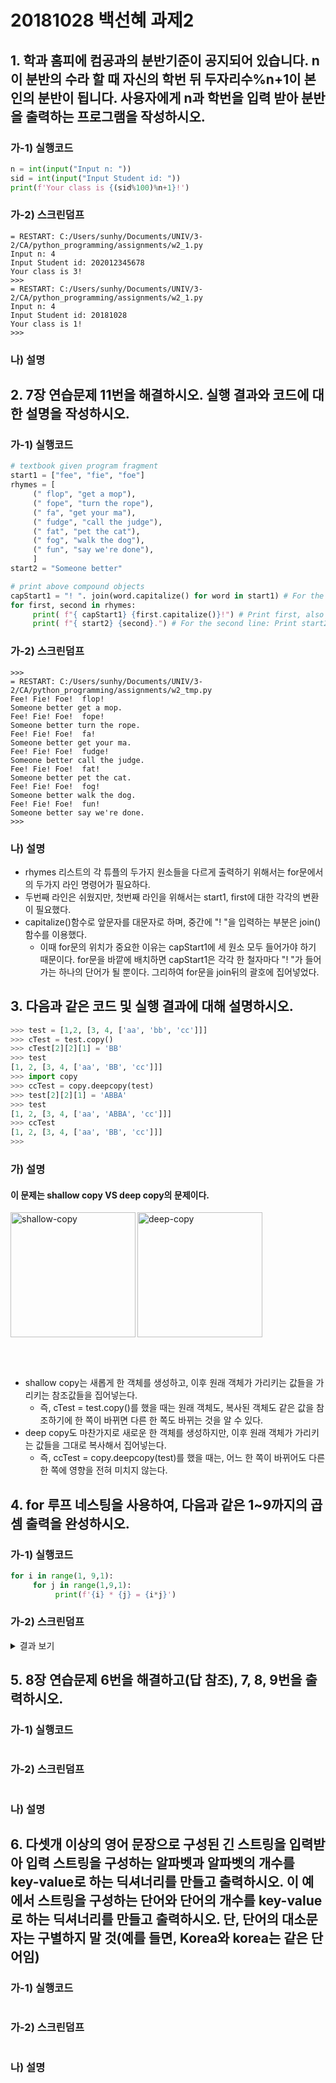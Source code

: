 # 20181028 백선혜 과제2

## 1. 학과 홈피에 컴공과의 분반기준이 공지되어 있습니다. n이 분반의 수라 할 때 자신의 학번 뒤 두자리수%n+1이 본인의 분반이 됩니다. 사용자에게 n과 학번을 입력 받아 분반을 출력하는 프로그램을 작성하시오.

### 가-1) 실행코드 

``` py
n = int(input("Input n: "))
sid = int(input("Input Student id: "))
print(f'Your class is {(sid%100)%n+1}!')
```

### 가-2) 스크린덤프

``` 
= RESTART: C:/Users/sunhy/Documents/UNIV/3-2/CA/python_programming/assignments/w2_1.py
Input n: 4
Input Student id: 202012345678
Your class is 3!
>>> 
= RESTART: C:/Users/sunhy/Documents/UNIV/3-2/CA/python_programming/assignments/w2_1.py
Input n: 4
Input Student id: 20181028
Your class is 1!
>>> 
```

### 나) 설명

## 2. 7장 연습문제 11번을 해결하시오. 실행 결과와 코드에 대한 설명을 작성하시오.

### 가-1) 실행코드 

``` py
# textbook given program fragment
start1 = ["fee", "fie", "foe"]
rhymes = [
     (" flop", "get a mop"),
     (" fope", "turn the rope"),
     (" fa", "get your ma"),
     (" fudge", "call the judge"),
     (" fat", "pet the cat"),
     (" fog", "walk the dog"),
     (" fun", "say we're done"),
     ]
start2 = "Someone better"

# print above compound objects
capStart1 = "! ". join(word.capitalize() for word in start1) # For the first line: Print each string in start1, capitalized and followed by an exclamation point and a space.
for first, second in rhymes:
     print( f"{ capStart1} {first.capitalize()}!") # Print first, also capitalized and followed by an exclamation point.
     print( f"{ start2} {second}.") # For the second line: Print start2 and a space. Print second and a period.
```

### 가-2) 스크린덤프

``` 
>>> 
= RESTART: C:/Users/sunhy/Documents/UNIV/3-2/CA/python_programming/assignments/w2_tmp.py
Fee! Fie! Foe!  flop!
Someone better get a mop.
Fee! Fie! Foe!  fope!
Someone better turn the rope.
Fee! Fie! Foe!  fa!
Someone better get your ma.
Fee! Fie! Foe!  fudge!
Someone better call the judge.
Fee! Fie! Foe!  fat!
Someone better pet the cat.
Fee! Fie! Foe!  fog!
Someone better walk the dog.
Fee! Fie! Foe!  fun!
Someone better say we're done.
>>> 
```

### 나) 설명

* rhymes 리스트의 각 튜플의 두가지 원소들을 다르게 출력하기 위해서는 for문에서의 두가지 라인 명령어가 필요하다.
* 두번째 라인은 쉬웠지만, 첫번째 라인을 위해서는 start1, first에 대한 각각의 변환이 필요했다. 
* capitalize()함수로 앞문자를 대문자로 하며, 중간에 "! "을 입력하는 부분은 join()함수를 이용했다. 
  + 이때 for문의 위치가 중요한 이유는 capStart1에 세 원소 모두 들어가야 하기 때문이다. for문을 바깥에 배치하면 capStart1은 각각 한 철자마다 "! "가 들어가는 하나의 단어가 될 뿐이다. 그리하여 for문을 join뒤의 괄호에 집어넣었다.

## 3. 다음과 같은 코드 및 실행 결과에 대해 설명하시오.

``` py
>>> test = [1,2, [3, 4, ['aa', 'bb', 'cc']]]
>>> cTest = test.copy()
>>> cTest[2][2][1] = 'BB'
>>> test
[1, 2, [3, 4, ['aa', 'BB', 'cc']]]
>>> import copy
>>> ccTest = copy.deepcopy(test)
>>> test[2][2][1] = 'ABBA'
>>> test
[1, 2, [3, 4, ['aa', 'ABBA', 'cc']]]
>>> ccTest
[1, 2, [3, 4, ['aa', 'BB', 'cc']]]
>>> 
```

### 가) 설명

#### 이 문제는 shallow copy VS deep copy의 문제이다.

<img src="https://media.geeksforgeeks.org/wp-content/uploads/shallow-copy.jpg" alt="shallow-copy" height="200" align="left"/> <img src="https://media.geeksforgeeks.org/wp-content/uploads/deep-copy.jpg" alt="deep-copy" height="200"/>

<br/><br/>

* shallow copy는 새롭게 한 객체를 생성하고, 이후 원래 객체가 가리키는 값들을 가리키는 참조값들을 집어넣는다. 
  + 즉, cTest = test.copy()를 했을 때는 원래 객체도, 복사된 객체도 같은 값을 참조하기에 한 쪽이 바뀌면 다른 한 쪽도 바뀌는 것을 알 수 있다.
* deep copy도 마찬가지로 새로운 한 객체를 생성하지만, 이후 원래 객체가 가리키는 값들을 그대로 복사해서 집어넣는다.
  + 즉, ccTest = copy.deepcopy(test)를 했을 때는, 어느 한 쪽이 바뀌어도 다른 한 쪽에 영향을 전혀 미치지 않는다.

## 4. for 루프 네스팅을 사용하여, 다음과 같은 1~9까지의 곱셈 출력을 완성하시오.

### 가-1) 실행코드 

``` py
for i in range(1, 9,1):
     for j in range(1,9,1):
          print(f'{i} * {j} = {i*j}')
```

### 가-2) 스크린덤프

<details>
  <summary>결과 보기</summary>

``` 
>>> 
= RESTART: C:/Users/sunhy/Documents/UNIV/3-2/CA/python_programming/assignments/w2_tmp.py
1 * 1 = 1
1 * 2 = 2
1 * 3 = 3
1 * 4 = 4
1 * 5 = 5
1 * 6 = 6
1 * 7 = 7
1 * 8 = 8
2 * 1 = 2
2 * 2 = 4
2 * 3 = 6
2 * 4 = 8
2 * 5 = 10
2 * 6 = 12
2 * 7 = 14
2 * 8 = 16
3 * 1 = 3
3 * 2 = 6
3 * 3 = 9
3 * 4 = 12
3 * 5 = 15
3 * 6 = 18
3 * 7 = 21
3 * 8 = 24
4 * 1 = 4
4 * 2 = 8
4 * 3 = 12
4 * 4 = 16
4 * 5 = 20
4 * 6 = 24
4 * 7 = 28
4 * 8 = 32
5 * 1 = 5
5 * 2 = 10
5 * 3 = 15
5 * 4 = 20
5 * 5 = 25
5 * 6 = 30
5 * 7 = 35
5 * 8 = 40
6 * 1 = 6
6 * 2 = 12
6 * 3 = 18
6 * 4 = 24
6 * 5 = 30
6 * 6 = 36
6 * 7 = 42
6 * 8 = 48
7 * 1 = 7
7 * 2 = 14
7 * 3 = 21
7 * 4 = 28
7 * 5 = 35
7 * 6 = 42
7 * 7 = 49
7 * 8 = 56
8 * 1 = 8
8 * 2 = 16
8 * 3 = 24
8 * 4 = 32
8 * 5 = 40
8 * 6 = 48
8 * 7 = 56
8 * 8 = 64
>>> 
```

</details>

## 5. 8장 연습문제 6번을 해결하고(답 참조), 7, 8, 9번을 출력하시오.

### 가-1) 실행코드 

``` py
```

### 가-2) 스크린덤프

```

``` 

### 나) 설명

## 6. 다셋개 이상의 영어 문장으로 구성된 긴 스트링을 입력받아 입력 스트링을 구성하는 알파벳과 알파벳의 개수를 key-value로 하는 딕셔너리를 만들고 출력하시오. 이 예에서 스트링을 구성하는 단어와 단어의 개수를 key-value로 하는 딕셔너리를 만들고 출력하시오. 단, 단어의 대소문자는 구별하지 말 것(예를 들면, Korea와 korea는 같은 단어임)

### 가-1) 실행코드 

``` py
```

### 가-2) 스크린덤프

```
```

### 나) 설명
